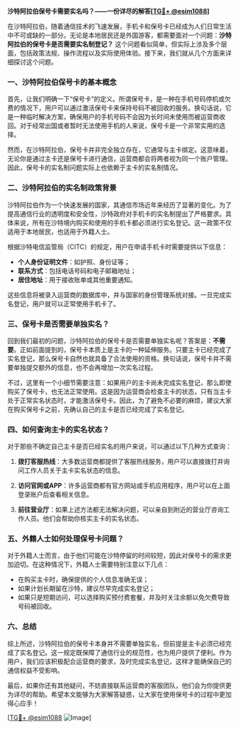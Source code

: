 **沙特阿拉伯保号卡需要实名吗？——一份详尽的解答[[TG💪+ @esim1088](https://t.me/s/esim1088)]**

在沙特阿拉伯，随着通信技术的飞速发展，手机卡和保号卡已经成为人们日常生活中不可或缺的一部分。无论是本地居民还是外国游客，都需要面对一个问题：**沙特阿拉伯的保号卡是否需要实名制登记？** 这个问题看似简单，但实际上涉及多个层面，包括政策法规、操作流程以及实际使用体验。接下来，我们就从几个方面来详细探讨这个问题。

### 一、沙特阿拉伯保号卡的基本概念

首先，让我们明确一下“保号卡”的定义。所谓保号卡，是一种在手机号码停机或欠费的情况下，用户可以通过激活保号卡来保持号码不被回收的服务。换句话说，它是一种临时解决方案，确保用户的手机号码不会因为长时间未使用而被运营商收回。对于经常出国或者暂时无法使用手机的人来说，保号卡是一个非常实用的选择。

然而，在沙特阿拉伯，保号卡并非完全独立存在，它通常与主卡绑定。这意味着，无论你是通过主卡还是保号卡进行通信，运营商都会将两者视为同一个账户管理。因此，保号卡的实名制问题实际上也依赖于主卡的实名制情况。

### 二、沙特阿拉伯的实名制政策背景

沙特阿拉伯作为一个快速发展的国家，其通信市场近年来经历了显著的变化。为了提高通信行业的透明度和安全性，沙特政府对手机卡的实名制提出了严格要求。具体来说，所有在沙特境内购买和使用的手机卡都必须进行实名登记。这一政策不仅适用于本地居民，也适用于外籍人士。

根据沙特电信监管局（CITC）的规定，用户在申请手机卡时需要提供以下信息：

- **个人身份证明文件**：如护照、身份证等；
- **联系方式**：包括电话号码和电子邮箱地址；
- **居住地址**：用于接收账单或其他重要通知。

这些信息将被录入运营商的数据库中，并与国家的身份管理系统对接。一旦完成实名登记，用户就可以正常使用手机卡了。

### 三、保号卡是否需要单独实名？

回到我们最初的问题，沙特阿拉伯的保号卡是否需要单独实名呢？答案是：**不需要**。正如前面提到的，保号卡本质上是主卡的一种延伸服务。只要主卡已经完成了实名登记，那么保号卡自然也就具备了合法使用的资格。换句话说，保号卡并不需要单独提交额外的信息，也不会再增加一次实名过程。

不过，这里有一个小细节需要注意：如果用户的主卡尚未完成实名登记，那么即使购买了保号卡，也无法正常使用。这是因为运营商会检查主卡的状态，只有当主卡处于正常实名状态时，才能激活保号卡。因此，为了避免不必要的麻烦，建议大家在购买保号卡之前，先确认自己的主卡是否已经完成了实名登记。

### 四、如何查询主卡的实名状态？

对于那些不确定自己主卡是否已经实名的用户来说，可以通过以下几种方式查询：

1. **拨打客服热线**：大多数运营商都提供了客服热线服务，用户可以直接拨打并询问工作人员关于主卡实名状态的信息。
   
2. **访问官网或APP**：许多运营商都有官方网站或手机应用程序，用户可以在上面登录账户后查看相关信息。

3. **前往营业厅**：如果上述方法都无法解决问题，可以亲自到附近的营业厅咨询工作人员。他们会帮助你核实主卡的实名状态。

### 五、外籍人士如何处理保号卡问题？

对于外籍人士而言，由于他们可能在沙特停留的时间较短，因此对保号卡的需求更加迫切。在这种情况下，外籍人士需要特别注意以下几点：

- 在购买主卡时，确保提供的个人信息准确无误；
- 如果计划长期留在沙特，建议尽早完成实名登记；
- 如果只是短期访问，可以选择购买预付费套餐，并及时关注余额以免欠费导致号码被回收。

### 六、总结

综上所述，沙特阿拉伯的保号卡本身并不需要单独实名，但前提是主卡必须已经完成了实名登记。这一规定既保障了通信行业的规范性，也为用户提供了便利。作为用户，我们应该积极配合运营商的要求，及时完成实名登记，这样才能确保自己的通信权益不受影响。

最后，如果你还有其他疑问，不妨直接联系运营商的客服团队，他们会为你提供更为详尽的帮助。希望本文能够为大家解答疑惑，让大家在使用保号卡的过程中更加得心应手！

[[TG💪+ @esim1088](https://t.me/s/esim1088) ![Image](https://i.postimg.cc/4NQfJmqS/Snipaste-2025-05-13-00-14-12.png)]